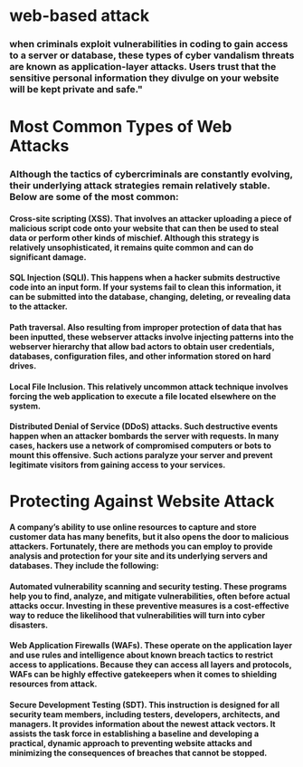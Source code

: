 # web-based attack
### when criminals exploit vulnerabilities in coding to gain access to a server or database, these types of cyber vandalism threats are known as application-layer attacks. Users trust that the sensitive personal information they divulge on your website will be kept private and safe."
# Most Common Types of Web Attacks 

### Although the tactics of cybercriminals are constantly evolving, their underlying attack strategies remain relatively stable. Below are some of the most common: 

#### Cross-site scripting (XSS). That involves an attacker uploading a piece of malicious script code onto your website that can then be used to steal data or perform other kinds of mischief. Although this strategy is relatively unsophisticated, it remains quite common and can do significant damage.

#### SQL Injection (SQLI). This happens when a hacker submits destructive code into an input form. If your systems fail to clean this information, it can be submitted into the database, changing, deleting, or revealing data to the attacker.

#### Path traversal. Also resulting from improper protection of data that has been inputted, these webserver attacks involve injecting patterns into the webserver hierarchy that allow bad actors to obtain user credentials, databases, configuration files, and other information stored on hard drives.

#### Local File Inclusion. This relatively uncommon attack technique involves forcing the web application to execute a file located elsewhere on the system.

#### Distributed Denial of Service (DDoS) attacks. Such destructive events happen when an attacker bombards the server with requests. In many cases, hackers use a network of compromised computers or bots to mount this offensive. Such actions paralyze your server and prevent legitimate visitors from gaining access to your services.
# Protecting Against Website Attack  

#### A company’s ability to use online resources to capture and store customer data has many benefits, but it also opens the door to malicious attackers. Fortunately, there are methods you can employ to provide analysis and protection for your site and its underlying servers and databases. They include the following:  

#### Automated vulnerability scanning and security testing. These programs help you to find, analyze, and mitigate vulnerabilities, often before actual attacks occur. Investing in these preventive measures is a cost-effective way to reduce the likelihood that vulnerabilities will turn into cyber disasters.

#### Web Application Firewalls (WAFs). These operate on the application layer and use rules and intelligence about known breach tactics to restrict access to applications. Because they can access all layers and protocols, WAFs can be highly effective gatekeepers when it comes to shielding resources from attack.

#### Secure Development Testing (SDT). This instruction is designed for all security team members, including testers, developers, architects, and managers. It provides information about the newest attack vectors. It assists the task force in establishing a baseline and developing a practical, dynamic approach to preventing website attacks and minimizing the consequences of breaches that cannot be stopped.
